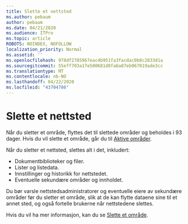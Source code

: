 ```yaml
---
title: Slette et nettsted
ms.author: pebaum
author: pebaum
ms.date: 04/21/2020
ms.audience: ITPro
ms.topic: article
ROBOTS: NOINDEX, NOFOLLOW
localization_priority: Normal
ms.assetid: ''
ms.openlocfilehash: 978df2785967eac4b951fa3facdac0b8c2833d1a
ms.sourcegitcommit: 55eff703a17e500681d8fa6a87eb067019ade3cc
ms.translationtype: MT
ms.contentlocale: nb-NO
ms.lasthandoff: 04/22/2020
ms.locfileid: "43704786"
---
```

# <a name="delete-a-site"></a>Slette et nettsted

Når du sletter et område, flyttes det til slettede områder og beholdes i 93 dager. Hvis du vil slette et område, går du til [Aktive områder](https://admin.microsoft.com/sharepoint?page=sitemanagement&modern=true). 

Når du sletter et nettsted, slettes alt i det, inkludert:

- Dokumentbiblioteker og filer.
- Lister og listedata.
- Innstillinger og historikk for nettstedet.
- Eventuelle sekundære områder og innholdet.

Du bør varsle nettstedsadministratorer og eventuelle eiere av sekundære områder før du sletter et område, slik at de kan flytte dataene sine til et annet sted, og også fortelle brukerne når nettstedene slettes.

Hvis du vil ha mer informasjon, kan du se [Slette et område](https://docs.microsoft.com/sharepoint/delete-site-collection).
